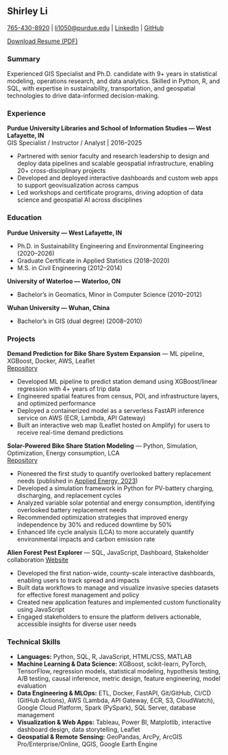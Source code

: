 ## Shirley Li

[765-430-8920](tel:+17654308920) | [li1050@purdue.edu](mailto:li1050@purdue.edu) | [LinkedIn](https://www.linkedin.com/in/yueli1) | [GitHub](https://github.com/lishirley89)

[Download Resume (PDF)](docs/Shirley_Li_Resume.pdf)

### Summary
Experienced GIS Specialist and Ph.D. candidate with 9+ years in statistical modeling, operations research, and data analytics. Skilled in Python, R, and SQL, with expertise in sustainability, transportation, and geospatial technologies to drive data-informed decision-making.

### Experience
**Purdue University Libraries and School of Information Studies — West Lafayette, IN**  
GIS Specialist / Instructor / Analyst | 2016–2025
- Partnered with senior faculty and research leadership to design and deploy data pipelines and scalable geospatial infrastructure, enabling 20+ cross-disciplinary projects
- Developed and deployed interactive dashboards and custom web apps to support geovisualization across campus
- Led workshops and certificate programs, driving adoption of data science and geospatial AI across disciplines

### Education
**Purdue University — West Lafayette, IN**  
- Ph.D. in Sustainability Engineering and Environmental Engineering (2020–2026)  
- Graduate Certificate in Applied Statistics (2018–2020)  
- M.S. in Civil Engineering (2012–2014)

**University of Waterloo — Waterloo, ON**  
- Bachelor’s in Geomatics, Minor in Computer Science (2010–2012)

**Wuhan University — Wuhan, China**  
- Bachelor’s in GIS (dual degree) (2008–2010)

### Projects
**Demand Prediction for Bike Share System Expansion** — ML pipeline, XGBoost, Docker, AWS, Leaflet  
[Repository](https://github.com/lishirley89/Demand-Prediction-for-Bike-Share-System-Expansion)
- Developed ML pipeline to predict station demand using XGBoost/linear regression with 4+ years of trip data
- Engineered spatial features from census, POI, and infrastructure layers, and optimized performance
- Deployed a containerized model as a serverless FastAPI inference service on AWS (ECR, Lambda, API Gateway)
- Built an interactive web map (Leaflet hosted on Amplify) for users to receive real-time demand predictions

**Solar-Powered Bike Share Station Modeling** — Python, Simulation, Optimization, Energy consumption, LCA  
[Repository](https://github.com/lishirley89/Bike_share_solar_self_efficiency)

- Pioneered the first study to quantify overlooked battery replacement needs (published in [Applied Energy, 2023](https://doi.org/10.1016/j.apenergy.2023.121505))
- Developed a simulation framework in Python for PV-battery charging, discharging, and replacement cycles
- Analyzed variable solar potential and energy consumption, identifying overlooked battery replacement needs
- Recommended optimization strategies that improved energy independence by 30% and reduced downtime by 50%
- Enhanced life cycle analysis (LCA) to more accurately quantify environmental impacts and carbon emission rate

**Alien Forest Pest Explorer** — SQL, JavaScript, Dashboard, Stakeholder collaboration
[Website](https://mapsweb.lib.purdue.edu/AFPE/)
- Developed the first nation-wide, county-scale interactive dashboards, enabling users to track spread and impacts
- Built data workflows to manage and visualize invasive species datasets for effective forest management and policy
- Created new application features and implemented custom functionality using JavaScript
- Engaged stakeholders to ensure the platform delivers actionable, accessible insights for diverse user needs

### Technical Skills
- **Languages:** Python, SQL, R, JavaScript, HTML/CSS, MATLAB
- **Machine Learning & Data Science:** XGBoost, scikit-learn, PyTorch, TensorFlow, regression models, statistical modeling, hypothesis testing, A/B testing, causal inference, metric design, feature engineering, model evaluation
- **Data Engineering & MLOps:** ETL, Docker, FastAPI, Git/GitHub, CI/CD (GitHub Actions), AWS (Lambda, API Gateway, ECR, S3, CloudWatch), Google Cloud Platform, Spark (PySpark), SQL Server, database management
- **Visualization & Web Apps:** Tableau, Power BI, Matplotlib, interactive dashboard design, data storytelling, Leaflet
- **Geospatial & Remote Sensing:** GeoPandas, ArcPy, ArcGIS Pro/Enterprise/Online, QGIS, Google Earth Engine
